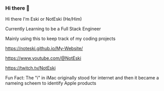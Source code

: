 ### Hi there 👋

Hi there I'm Eski or NotEski (He/Him)

Currently Learning to be a Full Stack Engineer

Mainly using this to keep track of my coding projects

https://noteski.github.io/My-Website/

https://www.youtube.com/@NotEski

https://twitch.tv/NotEski


Fun Fact: 
The "i" in iMac originally stood for internet and then it became a nameing scheem to identify Apple products
<!--
**NotEski/NotEski** is a ✨ _special_ ✨ repository because its `README.md` (this file) appears on your GitHub profile.

Here are some ideas to get you started:

- 🔭 I’m currently working on ...
- 🌱 I’m currently learning ...
- 👯 I’m looking to collaborate on ...
- 🤔 I’m looking for help with ...
- 💬 Ask me about ...
- 📫 How to reach me: ...
- 😄 Pronouns: ...
- ⚡ Fun fact: ...
-->
